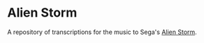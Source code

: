 # Alien Storm

A repository of transcriptions for the music to Sega's [Alien
Storm](https://en.wikipedia.org/wiki/Alien_Storm).

